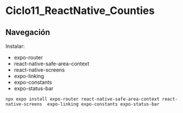 # Ciclo11_ReactNative_Counties

## Navegación


Instalar:

- expo-router
- react-native-safe-area-context 
- react-native-screens 
- expo-linking 
- expo-constants 
- expo-status-bar


``
npx expo install expo-router react-native-safe-area-context react-native-screens  expo-linking expo-constants expo-status-bar
``
